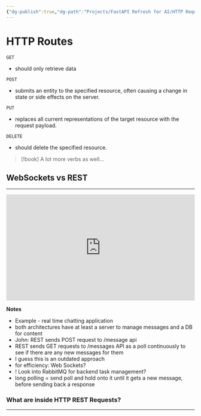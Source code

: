 ```yaml
---
{"dg-publish":true,"dg-path":"Projects/FastAPI Refresh for AI/HTTP Request + REST.md","permalink":"/projects/fast-api-refresh-for-ai/http-request-rest/","noteIcon":"","updated":"2024-08-25T17:15:33.686-07:00"}
---
```



# HTTP Routes

`GET`
- should only retrieve data

`POST`
- submits an entity to the specified resource, often causing a change in state or side effects on the server.

`PUT`
- replaces all current representations of the target resource with the request payload.

`DELETE`
- should delete the specified resource. 

> [!book] A lot more verbs as well... 

## WebSockets vs REST 
---

<iframe src="https://www.youtube.com/embed/fG4dkrlaZAA&t=307s" title="" style="width:100%; aspect-ratio:16/9" loading="lazy" frameborder="0" allow="accelerometer; autoplay; clipboard-write; encrypted-media; gyroscope; picture-in-picture; web-share" allowfullscreen></iframe>

**Notes**

- Example - real time chatting application
- both architectures have at least a server  to manage messages and a DB for content
- John: REST sends POST request to /message api
- REST sends GET requests to /messages API as a poll continuously to see if there are any new messages for them
- I guess this is an outdated approach
- for efficiency: Web Sockets?
- ! Look into RabbitMQ for backend task management? 
- long polling = send poll and hold onto it until it gets a new message, before sending back a response


### What are inside HTTP REST Requests?
---